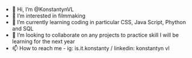 - 👋 Hi, I’m @KonstantynVL
- 👀 I’m interested in filmmaking 
- 🌱 I’m currently learning coding in particular CSS, Java Script, Phython and SQL
- 💞️ I’m looking to collaborate on any projects to practice skill I will be learning for the next year
- 📫 How to reach me - ig: is.it.konstanty / linkedin: konstantyn vl

<!---
KonstantynVL/KonstantynVL is a ✨ special ✨ repository because its `README.md` (this file) appears on your GitHub profile.
You can click the Preview link to take a look at your changes.
--->
